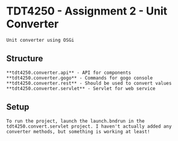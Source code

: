 # TDT4250 - Assignment 2 - Unit Converter

```
Unit converter using OSGi
```

## Structure
```
**tdt4250.converter.api** - API for components
**tdt4250.converter.gogo** - Commands for gogo console
**tdt4250.converter.rest** - Should be used to convert values
**tdt4250.converter.servlet** - Servlet for web service 

```
## Setup
```
To run the project, launch the launch.bndrun in the tdt4250.convert.servlet project. I haven't actually added any converter methods, but something is working at least! 
